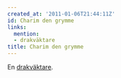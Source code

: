 ```yaml
---
created_at: '2011-01-06T21:44:11Z'
id: Charim den grymme
links:
  mention:
  - drakväktare
title: Charim den grymme
---
```


En [drakväktare].

  [drakväktare]: drakväktare
